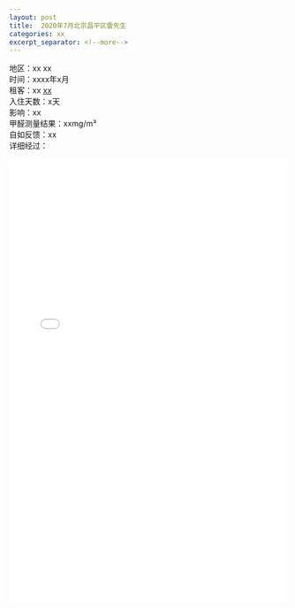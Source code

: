 ```yaml
---
layout: post
title:  2020年7月北京昌平区雷先生
categories: xx
excerpt_separator: <!--more-->
---
```

<!--more-->
地区：xx xx  
时间：xxxx年x月  
租客：xx <a href="xx" target="_blank">xx</a>  
入住天数：x天  
影响：xx  
甲醛测量结果：xxmg/m³  
自如反馈：xx  
详细经过： 
<iframe width="100%" height="800" src="xx" frameborder="0" allow="autoplay; encrypted-media" allowfullscreen></iframe> 
